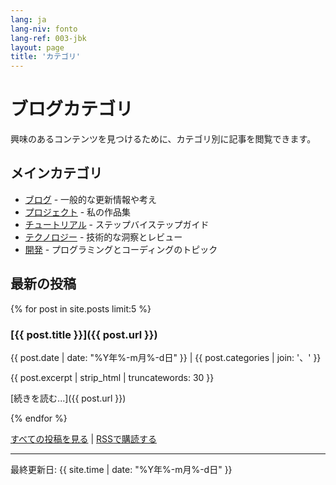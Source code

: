 ```yaml
---
lang: ja
lang-niv: fonto
lang-ref: 003-jbk
layout: page
title: 'カテゴリ'
---
```


# ブログカテゴリ

興味のあるコンテンツを見つけるために、カテゴリ別に記事を閲覧できます。

## メインカテゴリ

- [ブログ](category/blog/) - 一般的な更新情報や考え
- [プロジェクト](category/projects) - 私の作品集
- [チュートリアル](category/tutorials) - ステップバイステップガイド
- [テクノロジー](category/technology) - 技術的な洞察とレビュー
- [開発](category/development) - プログラミングとコーディングのトピック

## 最新の投稿

{% for post in site.posts limit:5 %}

### [{{ post.title }}]({{ post.url }})

{{ post.date | date: "%Y年%-m月%-d日" }} | {{ post.categories | join: '、' }}

{{ post.excerpt | strip_html | truncatewords: 30 }}

[続きを読む...]({{ post.url }})

{% endfor %}

[すべての投稿を見る](archive) | [RSSで購読する](feed.xml)

---

最終更新日: {{ site.time | date: "%Y年%-m月%-d日" }}
